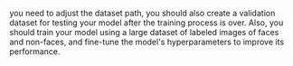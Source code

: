 you need to adjust the dataset path, you should also create a validation dataset for testing your model after the training process is over.
Also, you should train your model using a large dataset of labeled images of faces and non-faces, and fine-tune the model's hyperparameters to improve its performance.
